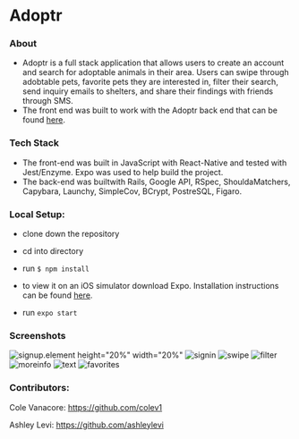 # **Adoptr**

### About
* Adoptr is a full stack application that allows users to create an account and search for adoptable animals in their area. 
Users can swipe through adobtable pets, favorite pets they are interested in, filter their search, send inquiry emails to shelters, and share their findings with friends through SMS.
* The front end was built to work with the Adoptr back end that can be found [here](https://github.com/geoffreyadebonojo/cross-poll-be).


### Tech Stack
* The front-end was built in JavaScript with React-Native and tested with Jest/Enzyme. Expo was used to help build the project.
* The back-end was builtwith Rails, Google API, RSpec, ShouldaMatchers, Capybara, Launchy, SimpleCov, BCrypt, PostreSQL, Figaro.


### Local Setup:

* clone down the repository

* cd into directory

* run `$ npm install`

* to view it on an iOS simulator download Expo. Installation instructions can be found [here](https://expo.io/learn).

* run `expo start`



### Screenshots 

![signup](https://user-images.githubusercontent.com/39889553/53130052-7a654f80-3526-11e9-8884-8e4b8f0c4b54.png).element height="20%" width="20%"
![signin](https://user-images.githubusercontent.com/39889553/53130068-83eeb780-3526-11e9-9abd-d2d00b1437b3.png)
![swipe](https://user-images.githubusercontent.com/39889553/53130099-9537c400-3526-11e9-9b68-d1bfc1ebdac6.png)
![filter](https://user-images.githubusercontent.com/39889553/53130130-a1bc1c80-3526-11e9-90e8-0243ea49befc.png)
![moreinfo](https://user-images.githubusercontent.com/39889553/53130147-b1d3fc00-3526-11e9-9415-7344a58ce10a.png)
![text](https://user-images.githubusercontent.com/39889553/53130167-bbf5fa80-3526-11e9-8c5e-fdcb2ae93574.png)
![favorites](https://user-images.githubusercontent.com/39889553/53130195-c6b08f80-3526-11e9-8a19-aad589c0ea04.png)


### Contributors:

Cole Vanacore: https://github.com/colev1

Ashley Levi: https://github.com/ashleylevi











